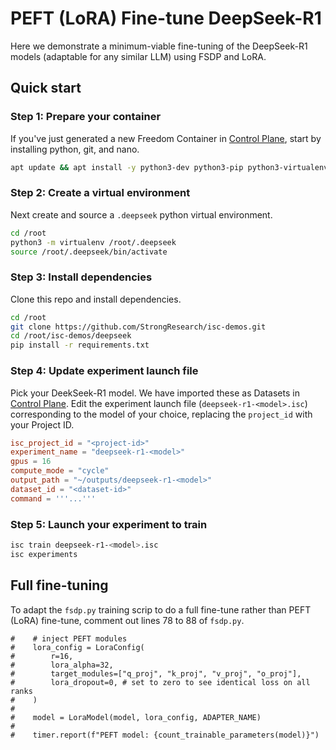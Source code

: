# PEFT (LoRA) Fine-tune DeepSeek-R1
Here we demonstrate a minimum-viable fine-tuning of the DeepSeek-R1 models (adaptable for any similar LLM) using FSDP and LoRA.
## Quick start
### Step 1: Prepare your container
If you've just generated a new Freedom Container in [Control Plane](https://cp.strongcompute.ai/), start by installing python, git, and nano.
```bash
apt update && apt install -y python3-dev python3-pip python3-virtualenv git nano
```
### Step 2: Create a virtual environment
Next create and source a `.deepseek` python virtual environment.
```bash
cd /root
python3 -m virtualenv /root/.deepseek
source /root/.deepseek/bin/activate
```
### Step 3: Install dependencies
Clone this repo and install dependencies.
```bash
cd /root
git clone https://github.com/StrongResearch/isc-demos.git
cd /root/isc-demos/deepseek
pip install -r requirements.txt
```
### Step 4: Update experiment launch file
Pick your DeekSeek-R1 model. We have imported these as Datasets in [Control Plane](https://cp.strongcompute.ai/).
Edit the experiment launch file (`deepseek-r1-<model>.isc`) corresponding to the model of your choice, replacing the `project_id` with your Project ID.
```toml
isc_project_id = "<project-id>"
experiment_name = "deepseek-r1-<model>"
gpus = 16
compute_mode = "cycle"
output_path = "~/outputs/deepseek-r1-<model>"
dataset_id = "<dataset-id>"
command = '''...'''
```
### Step 5: Launch your experiment to train
```bash
isc train deepseek-r1-<model>.isc
isc experiments
```
## Full fine-tuning
To adapt the `fsdp.py` training scrip to do a full fine-tune rather than PEFT (LoRA) fine-tune, comment out lines 78 to 88 of `fsdp.py`.
```
#    # inject PEFT modules
#    lora_config = LoraConfig(
#        r=16,
#        lora_alpha=32,
#        target_modules=["q_proj", "k_proj", "v_proj", "o_proj"],
#        lora_dropout=0, # set to zero to see identical loss on all ranks
#    )
#
#    model = LoraModel(model, lora_config, ADAPTER_NAME)
#
#    timer.report(f"PEFT model: {count_trainable_parameters(model)}")
```
